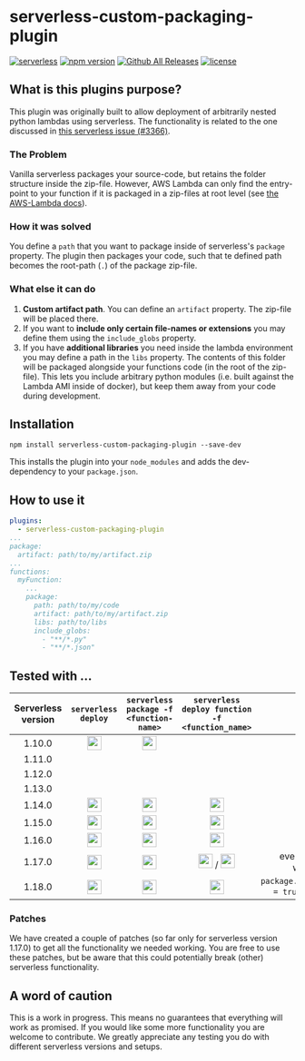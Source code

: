 # serverless-custom-packaging-plugin

[![serverless](http://public.serverless.com/badges/v3.svg)](http://www.serverless.com)
[![npm version](https://badge.fury.io/js/serverless-custom-packaging-plugin.svg)](https://badge.fury.io/js/serverless-custom-packaging-plugin)
[![Github All Releases](https://img.shields.io/github/downloads/hypoport/serverless-custom-packaging-plugin/total.svg)]()
[![license](https://img.shields.io/npm/l/serverless-custom-packaging-plugin.svg)]()

## What is this plugins purpose?

This plugin was originally built to allow deployment of arbitrarily nested python lambdas using serverless. The functionality is related to the one discussed in [this serverless issue (#3366)](https://github.com/serverless/serverless/issues/3366).

### The Problem
 
 Vanilla serverless packages your source-code, but retains the folder structure inside the zip-file. However, AWS Lambda can only find the entry-point to your function if it is packaged in a zip-files at root level (see [the AWS-Lambda docs](http://docs.aws.amazon.com/lambda/latest/dg/lambda-python-how-to-create-deployment-package.html)). 
 
### How it was solved

You define a `path` that you want to package inside of serverless's `package` property. The plugin then packages your code, such that te defined path becomes the root-path (`.`) of the package zip-file. 

### What else it can do

1. **Custom artifact path**. You can define an `artifact` property. The zip-file will be placed there. 
2. If you want to **include only certain file-names or extensions** you may define them using the `include_globs` property. 
3. If you have **additional libraries** you need inside the lambda environment you may define a path in the `libs` property. The contents of this folder will be packaged alongside your functions code (in the root of the zip-file). This lets you include arbitrary python modules (i.e. built against the Lambda AMI inside of docker), but keep them away from your code during development.

## Installation

```
npm install serverless-custom-packaging-plugin --save-dev
```
This installs the plugin into your `node_modules` and adds the dev-dependency to your `package.json`.

## How to use it

```yaml
plugins:
  - serverless-custom-packaging-plugin
...
package:
  artifact: path/to/my/artifact.zip
...
functions:
  myFunction:
    ...
    package:
      path: path/to/my/code
      artifact: path/to/my/artifact.zip
      libs: path/to/libs 
      include_globs:
        - "**/*.py"
        - "**/*.json"
```

## Tested with ...

| Serverless version | `serverless deploy` | `serverless package -f <function-name>` | `serverless deploy function -f <function_name>` | comment |
|:---:|:---:|:---:|:---:|---:|
| 1.10.0 | <img src=https://cdn.pixabay.com/photo/2017/03/28/01/46/check-mark-2180770_960_720.png width=25> | <img src=https://cdn.pixabay.com/photo/2017/03/28/01/42/attention-2180765_960_720.png width=25>| |
| 1.11.0 | | | | not tested  |
| 1.12.0 | | | | not tested  |
| 1.13.0 | | | |not tested  |
| 1.14.0 | <img src=https://cdn.pixabay.com/photo/2017/03/28/01/46/check-mark-2180770_960_720.png width=25> | <img src=https://cdn.pixabay.com/photo/2017/03/28/01/46/check-mark-2180770_960_720.png width=25> | <img src=https://cdn.pixabay.com/photo/2017/03/28/01/42/attention-2180765_960_720.png width=25> |
| 1.15.0 | <img src=https://cdn.pixabay.com/photo/2017/03/28/01/42/attention-2180765_960_720.png width=25> | <img src=https://cdn.pixabay.com/photo/2017/03/28/01/42/attention-2180765_960_720.png width=25> | <img src=https://cdn.pixabay.com/photo/2017/03/28/01/42/attention-2180765_960_720.png width=25> |
| 1.16.0 | <img src=https://cdn.pixabay.com/photo/2017/03/28/01/46/check-mark-2180770_960_720.png width=25> | <img src=https://cdn.pixabay.com/photo/2017/03/28/01/46/check-mark-2180770_960_720.png width=25> | <img src=https://cdn.pixabay.com/photo/2017/03/28/01/42/attention-2180765_960_720.png width=25> |
| 1.17.0 | <img src=https://cdn.pixabay.com/photo/2017/03/28/01/46/check-mark-2180770_960_720.png width=25> | <img src=https://cdn.pixabay.com/photo/2017/03/28/01/46/check-mark-2180770_960_720.png width=25> | <img src=https://cdn.pixabay.com/photo/2017/03/28/01/42/attention-2180765_960_720.png width=25> / <img src=https://cdn.pixabay.com/photo/2017/03/28/01/46/check-mark-2180770_960_720.png width=25> | everything works when patched |
| 1.18.0 | <img src=https://cdn.pixabay.com/photo/2017/03/28/01/46/check-mark-2180770_960_720.png width=25> | <img src=https://cdn.pixabay.com/photo/2017/03/28/01/46/check-mark-2180770_960_720.png width=25> | <img src=https://cdn.pixabay.com/photo/2017/03/28/01/42/attention-2180765_960_720.png width=25> | `package.individually = true` must be set

### Patches

We have created a couple of patches (so far only for serverless version 1.17.0) to get all the functionality we needed working.
You are free to use these patches, but be aware that this could potentially break (other) serverless functionality. 

## A word of caution

This is a work in progress. This means no guarantees that everything will work as promised. If you would like some more functionality you are welcome to contribute. We greatly appreciate any testing you do with different serverless versions and setups.
